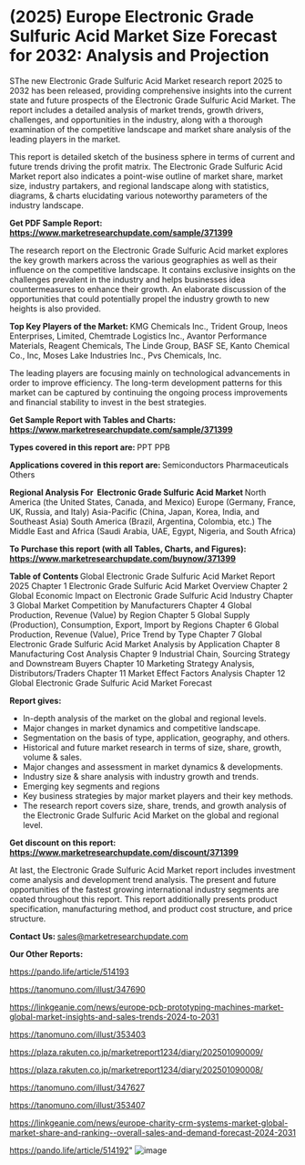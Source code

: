 # (2025) Europe Electronic Grade Sulfuric Acid Market Size Forecast for 2032: Analysis and Projection

SThe new Electronic Grade Sulfuric Acid Market research report 2025 to 2032 has been released, providing comprehensive insights into the current state and future prospects of the Electronic Grade Sulfuric Acid Market. The report includes a detailed analysis of market trends, growth drivers, challenges, and opportunities in the industry, along with a thorough examination of the competitive landscape and market share analysis of the leading players in the market.

This report is detailed sketch of the business sphere in terms of current and future trends driving the profit matrix. The Electronic Grade Sulfuric Acid Market report also indicates a point-wise outline of market share, market size, industry partakers, and regional landscape along with statistics, diagrams, &amp; charts elucidating various noteworthy parameters of the industry landscape.

<strong><b>Get PDF Sample Report: <a href=https://www.marketresearchupdate.com/sample/371399>https://www.marketresearchupdate.com/sample/371399</a></b></strong>

The research report on the Electronic Grade Sulfuric Acid market explores the key growth markers across the various geographies as well as their influence on the competitive landscape. It contains exclusive insights on the challenges prevalent in the industry and helps businesses idea countermeasures to enhance their growth. An elaborate discussion of the opportunities that could potentially propel the industry growth to new heights is also provided.

<strong><b>Top Key Players of the Market:
</b></strong>KMG Chemicals Inc., Trident Group, Ineos Enterprises, Limited, Chemtrade Logistics Inc., Avantor Performance Materials, Reagent Chemicals, The Linde Group, BASF SE, Kanto Chemical Co., Inc, Moses Lake Industries Inc., Pvs Chemicals, Inc.<strong><b>
</b></strong>

The leading players are focusing mainly on technological advancements in order to improve efficiency. The long-term development patterns for this market can be captured by continuing the ongoing process improvements and financial stability to invest in the best strategies.

<strong><b>Get Sample Report with Tables and Charts: <a href=https://www.marketresearchupdate.com/sample/371399>https://www.marketresearchupdate.com/sample/371399</a></b></strong>

<strong><b>Types covered in this report are:
</b></strong>PPT
PPB<strong><b>
</b></strong>

<strong><b>Applications covered in this report are:
</b></strong>Semiconductors
Pharmaceuticals
Others<strong><b>
</b></strong>

<strong><b>Regional Analysis For  Electronic Grade Sulfuric Acid Market</b></strong><strong><b>
</b></strong>North America (the United States, Canada, and Mexico)
Europe (Germany, France, UK, Russia, and Italy)
Asia-Pacific (China, Japan, Korea, India, and Southeast Asia)
South America (Brazil, Argentina, Colombia, etc.)
The Middle East and Africa (Saudi Arabia, UAE, Egypt, Nigeria, and South Africa)

<strong><b>To Purchase this report (with all Tables, Charts, and Figures): <a href=https://www.marketresearchupdate.com/buynow/371399>https://www.marketresearchupdate.com/buynow/371399</a></b></strong>

<strong><b>Table of Contents</b></strong><strong><b>
</b></strong>Global Electronic Grade Sulfuric Acid Market Report 2025
Chapter 1 Electronic Grade Sulfuric Acid Market Overview
Chapter 2 Global Economic Impact on Electronic Grade Sulfuric Acid Industry
Chapter 3 Global Market Competition by Manufacturers
Chapter 4 Global Production, Revenue (Value) by Region
Chapter 5 Global Supply (Production), Consumption, Export, Import by Regions
Chapter 6 Global Production, Revenue (Value), Price Trend by Type
Chapter 7 Global Electronic Grade Sulfuric Acid Market Analysis by Application
Chapter 8 Manufacturing Cost Analysis
Chapter 9 Industrial Chain, Sourcing Strategy and Downstream Buyers
Chapter 10 Marketing Strategy Analysis, Distributors/Traders
Chapter 11 Market Effect Factors Analysis
Chapter 12 Global Electronic Grade Sulfuric Acid Market Forecast

<strong><b>Report gives:</b></strong>

- In-depth analysis of the market on the global and regional levels.
- Major changes in market dynamics and competitive landscape.
- Segmentation on the basis of type, application, geography, and others.
- Historical and future market research in terms of size, share, growth, volume &amp; sales.
- Major changes and assessment in market dynamics &amp; developments.
- Industry size &amp; share analysis with industry growth and trends.
- Emerging key segments and regions
- Key business strategies by major market players and their key methods.
- The research report covers size, share, trends, and growth analysis of the Electronic Grade Sulfuric Acid Market on the global and regional level.

<strong><b>Get discount on this report: <a href=https://www.marketresearchupdate.com/discount/371399>https://www.marketresearchupdate.com/discount/371399</a></b></strong>

At last, the Electronic Grade Sulfuric Acid Market report includes investment come analysis and development trend analysis. The present and future opportunities of the fastest growing international industry segments are coated throughout this report. This report additionally presents product specification, manufacturing method, and product cost structure, and price structure.

<strong><b>Contact Us:
</b></strong>sales@marketresearchupdate.com

<strong>Our Other Reports:</strong>

<a href=https://pando.life/article/514193>https://pando.life/article/514193</a>

<a href=https://tanomuno.com/illust/347690>https://tanomuno.com/illust/347690</a>

<a href=https://linkgeanie.com/news/europe-pcb-prototyping-machines-market-global-market-insights-and-sales-trends-2024-to-2031>https://linkgeanie.com/news/europe-pcb-prototyping-machines-market-global-market-insights-and-sales-trends-2024-to-2031</a>

<a href=https://tanomuno.com/illust/353403>https://tanomuno.com/illust/353403</a>

<a href=https://plaza.rakuten.co.jp/marketreport1234/diary/202501090009/>https://plaza.rakuten.co.jp/marketreport1234/diary/202501090009/</a>

<a href=https://plaza.rakuten.co.jp/marketreport1234/diary/202501090008/>https://plaza.rakuten.co.jp/marketreport1234/diary/202501090008/</a>

<a href=https://tanomuno.com/illust/347627>https://tanomuno.com/illust/347627</a>

<a href=https://tanomuno.com/illust/353407>https://tanomuno.com/illust/353407</a>

<a href=https://linkgeanie.com/news/europe-charity-crm-systems-market-global-market-share-and-ranking--overall-sales-and-demand-forecast-2024-2031>https://linkgeanie.com/news/europe-charity-crm-systems-market-global-market-share-and-ranking--overall-sales-and-demand-forecast-2024-2031</a>

<a href=https://pando.life/article/514192>https://pando.life/article/514192</a>"
![image](https://github.com/user-attachments/assets/0712d52a-ef57-43ad-93c5-460e62537892)
